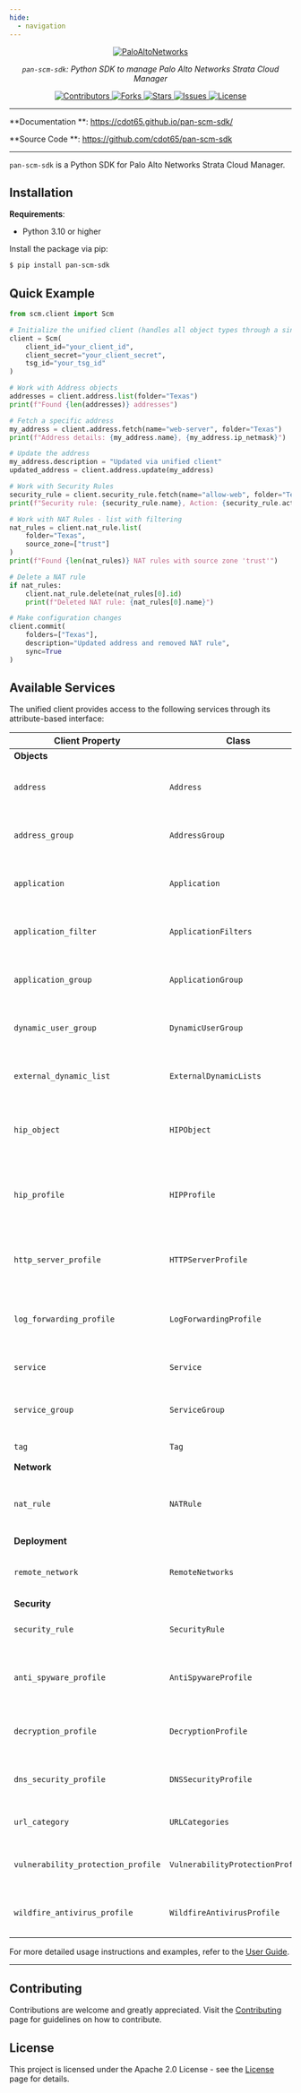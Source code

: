 ```yaml
---
hide:
  - navigation
---
```


<style>
.md-content .md-typeset h1 { display: none; }
</style>

<p align="center">
    <a href="https://paloaltonetworks.com"><img src="https://github.com/cdot65/pan-scm-sdk/blob/main/docs/images/logo.svg?raw=true" alt="PaloAltoNetworks"></a>
</p>
<p align="center">
    <em><code>pan-scm-sdk</code>: Python SDK to manage Palo Alto Networks Strata Cloud Manager</em>
</p>
<p align="center">
<a href="https://github.com/cdot65/pan-scm-sdk/graphs/contributors" target="_blank">
    <img src="https://img.shields.io/github/contributors/cdot65/pan-scm-sdk.svg?style=for-the-badge" alt="Contributors">
</a>
<a href="https://github.com/cdot65/pan-scm-sdk/network/members" target="_blank">
    <img src="https://img.shields.io/github/forks/cdot65/pan-scm-sdk.svg?style=for-the-badge" alt="Forks">
</a>
<a href="https://github.com/cdot65/pan-scm-sdk/stargazers" target="_blank">
    <img src="https://img.shields.io/github/stars/cdot65/pan-scm-sdk.svg?style=for-the-badge" alt="Stars">
</a>
<a href="https://github.com/cdot65/pan-scm-sdk/issues" target="_blank">
    <img src="https://img.shields.io/github/issues/cdot65/pan-scm-sdk.svg?style=for-the-badge" alt="Issues">
</a>
<a href="https://github.com/cdot65/pan-scm-sdk/blob/main/LICENSE" target="_blank">
    <img src="https://img.shields.io/github/license/cdot65/pan-scm-sdk.svg?style=for-the-badge" alt="License">
</a>
</p>

---

**Documentation
**: <a href="https://cdot65.github.io/pan-scm-sdk/" target="_blank">https://cdot65.github.io/pan-scm-sdk/</a>

**Source Code
**: <a href="https://github.com/cdot65/pan-scm-sdk" target="_blank">https://github.com/cdot65/pan-scm-sdk</a>

---

`pan-scm-sdk` is a Python SDK for Palo Alto Networks Strata Cloud Manager.

## Installation

**Requirements**:

- Python 3.10 or higher

Install the package via pip:

<div class="termy">

<!-- termynal -->

```bash
$ pip install pan-scm-sdk
```

</div>

## Quick Example

<div class="termy">

<!-- termynal -->

```python
from scm.client import Scm

# Initialize the unified client (handles all object types through a single interface)
client = Scm(
    client_id="your_client_id",
    client_secret="your_client_secret",
    tsg_id="your_tsg_id"
)

# Work with Address objects
addresses = client.address.list(folder="Texas")
print(f"Found {len(addresses)} addresses")

# Fetch a specific address
my_address = client.address.fetch(name="web-server", folder="Texas")
print(f"Address details: {my_address.name}, {my_address.ip_netmask}")

# Update the address
my_address.description = "Updated via unified client"
updated_address = client.address.update(my_address)

# Work with Security Rules
security_rule = client.security_rule.fetch(name="allow-web", folder="Texas")
print(f"Security rule: {security_rule.name}, Action: {security_rule.action}")

# Work with NAT Rules - list with filtering
nat_rules = client.nat_rule.list(
    folder="Texas",
    source_zone=["trust"]
)
print(f"Found {len(nat_rules)} NAT rules with source zone 'trust'")

# Delete a NAT rule
if nat_rules:
    client.nat_rule.delete(nat_rules[0].id)
    print(f"Deleted NAT rule: {nat_rules[0].name}")

# Make configuration changes
client.commit(
    folders=["Texas"],
    description="Updated address and removed NAT rule",
    sync=True
)
```

</div>

## Available Services

The unified client provides access to the following services through its attribute-based interface:

| Client Property                    | Class                            | Description                                    |
|------------------------------------|----------------------------------|------------------------------------------------|
| **Objects**                        |                                  |                                                |
| `address`                          | `Address`                        | Manages IP and FQDN address objects            |
| `address_group`                    | `AddressGroup`                   | Manages address group objects                  |
| `application`                      | `Application`                    | Manages custom application objects             |
| `application_filter`               | `ApplicationFilters`             | Manages application filter objects             |
| `application_group`                | `ApplicationGroup`               | Manages application group objects              |
| `dynamic_user_group`               | `DynamicUserGroup`               | Manages dynamic user group objects             |
| `external_dynamic_list`            | `ExternalDynamicLists`           | Manages external dynamic list objects          |
| `hip_object`                       | `HIPObject`                      | Manages host information profile objects       |
| `hip_profile`                      | `HIPProfile`                     | Manages host information profile group objects |
| `http_server_profile`              | `HTTPServerProfile`              | Manages HTTP server profile objects            |
| `log_forwarding_profile`           | `LogForwardingProfile`           | Manages Log Forwarding profile objects         |
| `service`                          | `Service`                        | Manages service objects                        |
| `service_group`                    | `ServiceGroup`                   | Manages service group objects                  |
| `tag`                              | `Tag`                            | Manages tag objects                            |
| **Network**                        |                                  |                                                |
| `nat_rule`                         | `NATRule`                        | Manages network address translation rules      |
| **Deployment**                     |                                  |                                                |
| `remote_network`                   | `RemoteNetworks`                 | Manages remote network connections             |
| **Security**                       |                                  |                                                |
| `security_rule`                    | `SecurityRule`                   | Manages security policy rules                  |
| `anti_spyware_profile`             | `AntiSpywareProfile`             | Manages anti-spyware security profiles         |
| `decryption_profile`               | `DecryptionProfile`              | Manages SSL decryption profiles                |
| `dns_security_profile`             | `DNSSecurityProfile`             | Manages DNS security profiles                  |
| `url_category`                     | `URLCategories`                  | Manages custom URL categories                  |
| `vulnerability_protection_profile` | `VulnerabilityProtectionProfile` | Manages vulnerability protection profiles      |
| `wildfire_antivirus_profile`       | `WildfireAntivirusProfile`       | Manages WildFire anti-virus profiles           |

For more detailed usage instructions and examples, refer to the [User Guide](about/introduction.md).

---

## Contributing

Contributions are welcome and greatly appreciated. Visit the [Contributing](about/contributing.md) page for guidelines
on how to contribute.

## License

This project is licensed under the Apache 2.0 License - see the [License](about/license.md) page for details.
